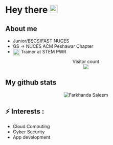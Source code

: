 # Hey there <img src="https://media.giphy.com/media/hvRJCLFzcasrR4ia7z/giphy.gif" width="25px">

## About me
- Junior/BSCS/FAST NUCES 
- GS -> NUCES ACM Peshawar Chapter 
- Trainer at STEM PWR [<img align="left" alt="far| Instagram" width="22px" src="https://cdn.jsdelivr.net/npm/simple-icons@v3/icons/instagram.svg" />](https://instagram.com/stem_pwr?utm_medium=copy_link)

<p align="center"> 
  Visitor count<br>
  <img src="https://profile-counter.glitch.me/FS40V/count.svg" />
</p>

## My github stats

<p align="center"> <img src="https://github-readme-stats.vercel.app/api?username=FS40V&show_icons=true&theme=gotham" alt="Farkhanda Saleem" />



## ⚡ Interests :
   - Cloud Computing
   - Cyber Security
   - App development
